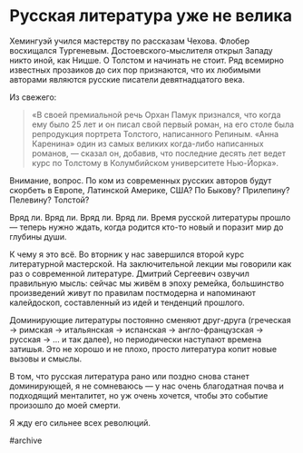 
# Русская литература уже не велика

Хемингуэй учился мастерству по рассказам Чехова. Флобер восхищался Тургеневым. Достоевского-мыслителя открыл Западу никто иной, как Ницше. О Толстом и начинать не стоит. Ряд всемирно известных прозаиков до сих пор признаются, что их любимыми авторами являются русские писатели девятнадцатого века. 

Из свежего:

> «В своей премиальной речь Орхан Памук признался, что когда ему было 25 лет и он писал свой первый роман, на его столе была репродукция портрета Толстого, написанного Репиным. «Анна Каренина» один из самых великих когда-либо написанных романов, — сказал он, добавив, что последние десять лет ведет курс по Толстому в Колумбийском университете Нью-Йорка».

Внимание, вопрос. По ком из современных русских авторов будут скорбеть в Европе, Латинской Америке, США? По Быкову? Прилепину? Пелевину? Толстой?

Вряд ли. Вряд ли. Вряд ли. Вряд ли. Время русской литературы прошло — теперь нужно ждать, когда родится кто-то новый и поразит мир до глубины души.

К чему я это всё. Во вторник у нас завершился второй курс литературной мастерской. На заключительной лекции мы говорили как раз о современной литературе. Дмитрий Сергеевич озвучил правильную мысль: сейчас мы живём в эпоху ремейка, большинство произведений живут по правилам постмодерна и напоминают калейдоскоп, составленный из идей и тенденций прошлого. 

Доминирующие литературы постоянно сменяют друг-друга (греческая → римская → итальянская → испанская → англо-французская → русская → … и так далее), но периодически наступают времена затишья. Это не хорошо и не плохо, просто литература копит новые вызовы и смыслы. 

В том, что русская литература рано или поздно снова станет доминирующей, я не сомневаюсь — у нас очень благодатная почва и подходящий менталитет, но уж очень хочется, чтобы это событие произошло до моей смерти. 

Я жду его сильнее всех революций.

#archive